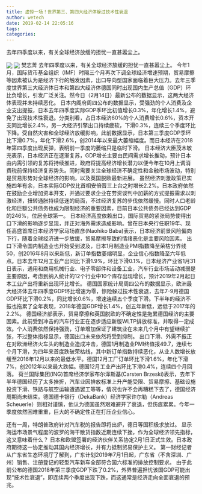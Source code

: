 ```yaml
---
title: 虚惊一场！世界第三、第四大经济体躲过技术性衰退
author: wetech
date: 2019-02-14 22:05:16
tags: 
categories: 
---
```

去年四季度以来，有关全球经济放缓的担忧一直甚嚣尘上。
<!-- more -->
<img align="center" border="0" src="https://imgcdn.yicai.com/uppics/images/2019/02/ac542c709c5afe92f13bc42ef816af24.jpg" />
<img align="center" border="0" src="https://imgcdn.yicai.com/uppics/images/2019/02/87fd5087a37af046b97d1214fe713ee1.jpg" />
樊志菁
去年四季度以来，有关全球经济放缓的担忧一直甚嚣尘上。
今年1月，国际货币基金组织（IMF）时隔三个月再次下调全球经济增速预期，贸易摩擦等因素被认为是经济下行的触发因素，出口导向型国家面临着巨大压力。去年三季度世界第三大经济体日本和第四大经济体德国同时出现国内生产总值（GDP）环比负增长，引发广泛关注。然今日（2月14日）最新公布的数据显示，这两大经济体表现并未持续恶化。
日本内阁府周四公布的数据显示，受强劲的个人消费及企业支出提振，日本去年四季度实际GDP季环比初值增长0.3%，年化增长1.4%，避免了出现技术性衰退。分类别看，占日本经济60%的个人消费增长0.6%，资本开支同比增长2.4%，另一大经济引擎出口持续疲软，下滑0.3%，连续三个季度环比下降。受自然灾害和全球经济放缓影响，此前数据显示，日本第三季度GDP季环比下滑0.7%，年化下滑2.6%，创2014年以来最大萎缩幅度。而日本经济在2018年第四季度出现反弹，表明前一季度的萎缩只是临时下滑。
日本经济大臣茂木敏充表示，日本经济正在逐渐复苏，GDP增长主要由民间需求增长推动，预计日本由内需引领的复苏将持续推进，政府将提高经济增长潜力以便今年在10月上调消费税前保持经济复苏势头。同时需要关注全球经济不确定性和金融市场波动，特别是贸易形势对全球经济的影响，以及英国脱欧最新进展。
虽然经济刺激政策已实施四年有余，日本实际GDP仅比首相安倍晋三上台之时增长2.2%。日本政府依然在鼓励企业增加资本开支，并通过要求企业在劳资谈判中加薪的方式提振需求以刺激经济，扭转通胀持续低迷的局面，不过经济复苏的步伐依然缓慢。同时人口老龄化和巨额公共债务也成为限制经济的重要因素，目前日本公共债务已经达到GDP的246%，位居全球第一。
日本经济高度依赖出口，国际贸易的紧张局势使得出口下滑的影响逐步显现，并正对海外需求造成影响。曾在日本央行任职19年、现任高盛首席日本经济学家马场直彦(Naohiko Baba)表示，日本经济前景风险偏向下行，随着全球经济进一步放缓，贸易摩擦导致的情绪恶化是主要风险因素。
出口下滑令国内制造业也开始受到波及，日本1月制造业PMI指数降至荣枯分界线50，创2016年8月以来新低，新订单指数萎缩明显，企业信心指数降至六年低点。日本去年12月工业产出同比下滑1.9%，环比下滑0.1%，日本经济产业省1月31日表示，通用和商用机械行业、电子零部件和设备工业，汽车行业市场活动减弱是主要原因，考虑到纳入统计的12个行业中10个库存出现增长，预计2019年2月起日本工业产出将重新出现环比增长。
德国国家统计局周四公布的数据显示，欧洲最大经济体去年四季度GDP环比增速为零，惊险躲过技术性衰退，去年7-9月德国GDP环比下滑0.2%，同比增长0.6%，增速连续五个季度下滑。下半年的经济不振也拖累了全年表现，2018年德国GDP增长1.4%，创五年新低，远低于2017年的2.2%。
德国经济部表示，贸易摩擦和英国脱欧的不确定性是拖累德国经济的主要因素。此前受到冲击的汽车行业正在逐步适应新版WLTP排放标准，并取得一定成效。个人消费依然保持强劲，订单增加保证了建筑业在未来几个月中有望继续扩张，不过整体指标显示，德国出口未来依然将受到抑制。
出口下滑、外需不振正在对欧洲经济火车头的制造业造成冲击，德国1月制造业PMI终值报49.7，连续七个月下滑，为四年来首度跌破荣枯线，其中新订单指数持续恶化，从业人数增长放缓至2016年12月以来的最低水平。德国12月工厂订单环比下滑1.6%，年化下滑7%，创2012年以来最大跌幅。德国12月工业产出环比下滑0.4%，连续四个月回落。
荷兰国际集团(ING)首席经济学家布尔泽斯基(Carsten Brzeski)表示，去年下半年德国经历了太多挫折，汽车业因排放标准上升产能受限、贸易摩擦、基础设施投资下滑、铁路与航空运输遭遇罢工等等，情况也许不会再糟糕下去了，德国经济周期尚未结束。德国德卡银行（DekaBank）经济学家许尔勒（Andreas Scheuerle）则相对谨慎，他认为德国虽然艰难避开了衰退，但伤痕累累。今年一季度依然困难重重，巨大的不确定性正在打压企业信心。
 
 
还有一周，特朗普政府针对汽车税的报告即将出炉，德日等国积极求放过。
显示海运市场景气程度的波罗的海干散货指数近期连续下挫，作为全球经济领先指标，这又意味着什么？
日本和欧盟签署的经济伙伴关系协定2月1日正式生效。日本政府期待这一协定推动其国内经济增长，并有力抵制贸易保护主义。
第一财经记者从广东省生态环境厅了解到，广东计划2019年7月1日起，广东省（不含深圳、广州）销售、注册登记的轻型汽车新车全部符合国六标准的排放控制要求。
由于此前公布的德国2018年第三季度GDP下跌了0.2%，外界普遍担忧该国GDP可能出现“技术性衰退”，即连续两个季度出现下跌，而这通常是经济走向全面衰退的预兆。
